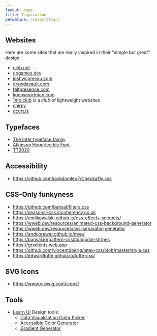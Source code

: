 ```yaml
---
layout: page
title: Inspiration
permalink: /inspiration/
---
```


## Websites

Here are some sites that are really inspired in their "simple but great" design.

- [oleb.net](https://oleb.net)
- [upgames.dev](https://upgames.dev)
- [joshwcomeau.com](https://www.joshwcomeau.com/)
- [drewdevault.com](https://drewdevault.com)
- [feltpresence.com](https://feltpresence.com)
- [koenwoortman.com](https://koenwoortman.com)
- [1mb.club](https://1mb.club) is a _club_ of lightweight websites
- [chirpy](https://chirpy.cotes.info/)
- [dcurt.is](https://dcurt.is/)

## Typefaces

- [The Inter typeface family](https://rsms.me/inter/)
- [Atkinson Hyperlegible Font](https://brailleinstitute.org/freefont)
- [TT2020](https://ctrlcctrlv.github.io/TT2020/)

## Accessibility

- https://github.com/jackdomleo7/Checka11y.css

## CSS-Only funkyness

- https://github.com/bansal/filters.css
- https://seasonal-css.incoherency.co.uk
- https://emilkowalski.github.io/css-effects-snippets/
- https://wweb.dev/resources/animated-css-background-generator
- https://wweb.dev/resources/css-separator-generator
- https://andybrewer.github.io/mvp/
- https://bansal.io/pattern-css#diagonal-stripes
- https://grxdients.web.app
- https://github.com/vincentdoerig/latex-css/blob/master/style.css
- https://edwardtufte.github.io/tufte-css/

## SVG Icons

- https://www.visiwig.com/icons/

## Tools

- [Learn UI](https://learnui.design/) Design tools:
  - [Data Visualization Color Picker](https://learnui.design/tools/data-color-picker.html)
  - [Accessible Color Generator](https://learnui.design/tools/accessible-color-generator.html)
  - [Gradient Generator](https://learnui.design/tools/gradient-generator.html)

